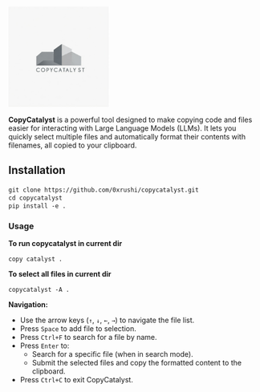 <img src="images/logo.jpeg" alt="Logo" style="max-width: auto; height: 200px;">


**CopyCatalyst** is a powerful tool designed to make copying code and files easier for interacting with Large Language Models (LLMs). It lets you quickly select multiple files and automatically format their contents with filenames, all copied to your clipboard.

## Installation

```
git clone https://github.com/0xrushi/copycatalyst.git
cd copycatalyst
pip install -e .
```


### Usage

**To run copycatalyst in current dir**
```
copy catalyst .
```

**To select all files in current dir**
```
copycatalyst -A .
```

**Navigation:**

* Use the arrow keys (`↑`, `↓`, `←`, `→`) to navigate the file list.
* Press `Space` to add file to selection.
* Press `Ctrl+F` to search for a file by name.
* Press `Enter` to:
  * Search for a specific file (when in search mode).
  * Submit the selected files and copy the formatted content to the clipboard.
* Press `Ctrl+C` to exit CopyCatalyst.
